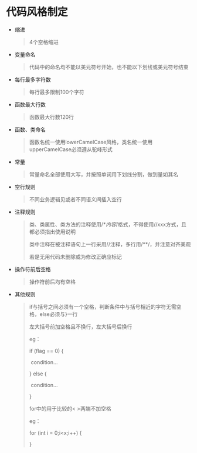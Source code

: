 # 代码风格制定
- 缩进 

  > 4个空格缩进

- 变量命名 

  > 代码中的命名均不能以美元符号开始，也不能以下划线或美元符号结束

- 每行最多字符数

  > 每行最多限制100个字符

- 函数最大行数

  > 函数最大行数120行

- 函数、类命名

  > 函数名统一使用lowerCamelCase风格，类名统一使用upperCamelCase必须遵从驼峰形式

- 常量

  > 常量命名全部使用大写，并按照单词用下划线分割，做到量如其名

- 空行规则

  > 不同业务逻辑见或者不同语义间插入空行

- 注释规则

  > 类、类属性、类方法的注释使用/**内容*/格式，不得使用//xxx方式，且都必须指出使用说明
  >
  > 类中注释在被注释语句上一行采用//注释，多行用/**/，并注意对齐美观
  >
  > 若是无用代码未删除或为修改正确应标记

- 操作符前后空格

  > 操作符前后均有空格

- 其他规则

  > if与括号之间必须有一个空格，判断条件中与括号相近的字符无需空格，else必须与}一行
  >
  > 左大括号前加空格且不换行，左大括号后换行
  >
  > eg： 
  >
  > if (flag == 0)  {
  >
  > ​	condition...
  >
  > } else {
  >
  > ​	condition...
  >
  > }
  >
  > for中的用于比较的< >两端不加空格
  >
  > eg：
  >
  > for (int i = 0;i<x;i++) {
  >
  > }